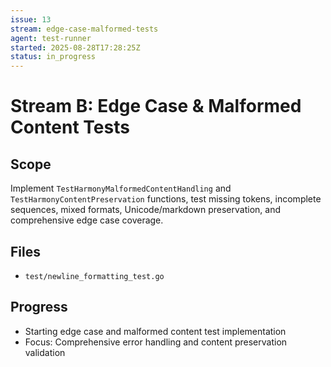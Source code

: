 ```yaml
---
issue: 13
stream: edge-case-malformed-tests
agent: test-runner
started: 2025-08-28T17:28:25Z
status: in_progress
---
```


# Stream B: Edge Case & Malformed Content Tests

## Scope
Implement `TestHarmonyMalformedContentHandling` and `TestHarmonyContentPreservation` functions, test missing tokens, incomplete sequences, mixed formats, Unicode/markdown preservation, and comprehensive edge case coverage.

## Files
- `test/newline_formatting_test.go`

## Progress
- Starting edge case and malformed content test implementation
- Focus: Comprehensive error handling and content preservation validation